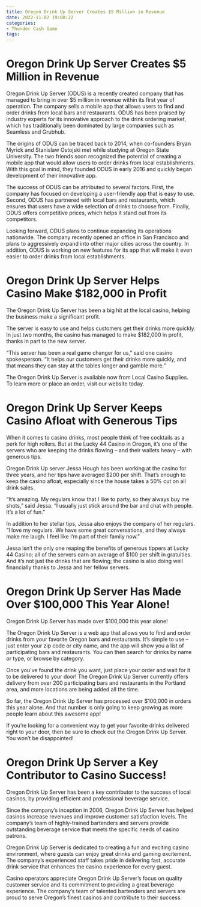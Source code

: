 ```yaml
---
title: Oregon Drink Up Server Creates $5 Million in Revenue
date: 2022-11-02 19:00:22
categories:
- Thunder Cash Game
tags:
---
```



#  Oregon Drink Up Server Creates $5 Million in Revenue

Oregon Drink Up Server (ODUS) is a recently created company that has managed to bring in over $5 million in revenue within its first year of operation. The company sells a mobile app that allows users to find and order drinks from local bars and restaurants. ODUS has been praised by industry experts for its innovative approach to the drink ordering market, which has traditionally been dominated by large companies such as Seamless and Grubhub.

The origins of ODUS can be traced back to 2014, when co-founders Bryan Myrick and Stanislaw Ostojski met while studying at Oregon State University. The two friends soon recognized the potential of creating a mobile app that would allow users to order drinks from local establishments. With this goal in mind, they founded ODUS in early 2016 and quickly began development of their innovative app.

The success of ODUS can be attributed to several factors. First, the company has focused on developing a user-friendly app that is easy to use. Second, ODUS has partnered with local bars and restaurants, which ensures that users have a wide selection of drinks to choose from. Finally, ODUS offers competitive prices, which helps it stand out from its competitors.

Looking forward, ODUS plans to continue expanding its operations nationwide. The company recently opened an office in San Francisco and plans to aggressively expand into other major cities across the country. In addition, ODUS is working on new features for its app that will make it even easier to order drinks from local establishments.

#  Oregon Drink Up Server Helps Casino Make $182,000 in Profit

The Oregon Drink Up Server has been a big hit at the local casino, helping the business make a significant profit.

The server is easy to use and helps customers get their drinks more quickly. In just two months, the casino has managed to make $182,000 in profit, thanks in part to the new server.

“This server has been a real game changer for us,” said one casino spokesperson. “It helps our customers get their drinks more quickly, and that means they can stay at the tables longer and gamble more.”

The Oregon Drink Up Server is available now from Local Casino Supplies. To learn more or place an order, visit our website today.

#  Oregon Drink Up Server Keeps Casino Afloat with Generous Tips

When it comes to casino drinks, most people think of free cocktails as a perk for high rollers. But at the Lucky 44 Casino in Oregon, it’s one of the servers who are keeping the drinks flowing – and their wallets heavy – with generous tips.

Oregon Drink Up server Jessa Hough has been working at the casino for three years, and her tips have averaged $200 per shift. That’s enough to keep the casino afloat, especially since the house takes a 50% cut on all drink sales.

“It’s amazing. My regulars know that I like to party, so they always buy me shots,” said Jessa. “I usually just stick around the bar and chat with people. It’s a lot of fun.”

In addition to her stellar tips, Jessa also enjoys the company of her regulars. “I love my regulars. We have some great conversations, and they always make me laugh. I feel like I’m part of their family now.”

Jessa isn’t the only one reaping the benefits of generous tippers at Lucky 44 Casino; all of the servers earn an average of $100 per shift in gratuities. And it’s not just the drinks that are flowing; the casino is also doing well financially thanks to Jessa and her fellow servers.

#  Oregon Drink Up Server Has Made Over $100,000 This Year Alone!

Oregon Drink Up Server has made over $100,000 this year alone!

The Oregon Drink Up Server is a web app that allows you to find and order drinks from your favorite Oregon bars and restaurants. It’s simple to use – just enter your zip code or city name, and the app will show you a list of participating bars and restaurants. You can then search for drinks by name or type, or browse by category.

Once you’ve found the drink you want, just place your order and wait for it to be delivered to your door! The Oregon Drink Up Server currently offers delivery from over 200 participating bars and restaurants in the Portland area, and more locations are being added all the time.

So far, the Oregon Drink Up Server has processed over $100,000 in orders this year alone. And that number is only going to keep growing as more people learn about this awesome app!

If you’re looking for a convenient way to get your favorite drinks delivered right to your door, then be sure to check out the Oregon Drink Up Server. You won’t be disappointed!

#  Oregon Drink Up Server a Key Contributor to Casino Success!

Oregon Drink Up Server has been a key contributor to the success of local casinos, by providing efficient and professional beverage service.

Since the company’s inception in 2006, Oregon Drink Up Server has helped casinos increase revenues and improve customer satisfaction levels. The company’s team of highly-trained bartenders and servers provide outstanding beverage service that meets the specific needs of casino patrons.

Oregon Drink Up Server is dedicated to creating a fun and exciting casino environment, where guests can enjoy great drinks and gaming excitement. The company’s experienced staff takes pride in delivering fast, accurate drink service that enhances the casino experience for every guest.

 Casino operators appreciate Oregon Drink Up Server’s focus on quality customer service and its commitment to providing a great beverage experience. The company’s team of talented bartenders and servers are proud to serve Oregon’s finest casinos and contribute to their success.